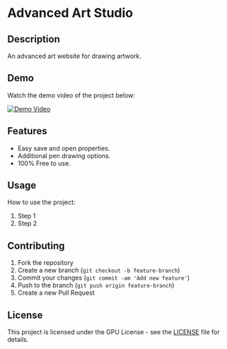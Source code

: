 # Advanced Art Studio

## Description
An advanced art website for drawing artwork.

## Demo
Watch the demo video of the project below:

[![Demo Video](https://i9.ytimg.com/vi_webp/KDDDr3c0gV0/mq2.webp?sqp=CODy1LwG-oaymwEmCMACELQB8quKqQMa8AEB-AH-CYAC0AWKAgwIABABGD0gRyh_MA8=&rs=AOn4CLC5uv7mVtuvQp0YOlHRa3LY8MqGHg)](https://www.youtube.com/watch?v=KDDDr3c0gV0)

## Features
- Easy save and open properties.
- Additional pen drawing options.
- 100% Free to use.

## Usage
How to use the project:

1. Step 1
2. Step 2

## Contributing
1. Fork the repository
2. Create a new branch (`git checkout -b feature-branch`)
3. Commit your changes (`git commit -am 'Add new feature'`)
4. Push to the branch (`git push origin feature-branch`)
5. Create a new Pull Request

## License
This project is licensed under the GPU License - see the [LICENSE](LICENSE) file for details.

